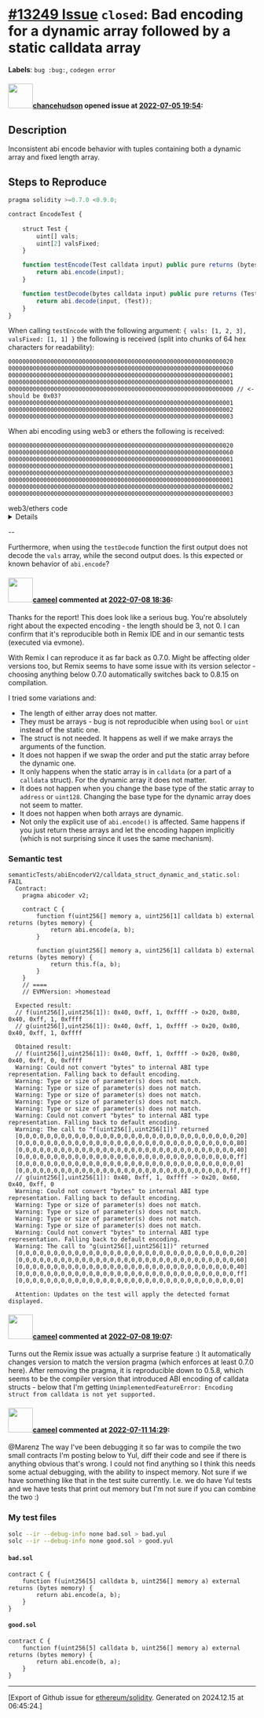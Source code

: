 # [\#13249 Issue](https://github.com/ethereum/solidity/issues/13249) `closed`: Bad encoding for a dynamic array followed by a static calldata array
**Labels**: `bug :bug:`, `codegen error`


#### <img src="https://avatars.githubusercontent.com/u/631020?u=ec73cce105debed136fc811ac2f58eae8d70ce72&v=4" width="50">[chancehudson](https://github.com/chancehudson) opened issue at [2022-07-05 19:54](https://github.com/ethereum/solidity/issues/13249):

## Description

Inconsistent abi encode behavior with tuples containing both a dynamic array and fixed length array.

## Steps to Reproduce

```js
pragma solidity >=0.7.0 <0.9.0;

contract EncodeTest {
   
    struct Test {
        uint[] vals;
        uint[2] valsFixed;
    }

    function testEncode(Test calldata input) public pure returns (bytes memory) {
        return abi.encode(input);
    }

    function testDecode(bytes calldata input) public pure returns (Test memory) {
        return abi.decode(input, (Test));
    }
}
```

When calling `testEncode` with the following argument: `{ vals: [1, 2, 3], valsFixed: [1, 1] }` the following is received (split into chunks of 64 hex characters for readability): 
```
0000000000000000000000000000000000000000000000000000000000000020
0000000000000000000000000000000000000000000000000000000000000060
0000000000000000000000000000000000000000000000000000000000000001
0000000000000000000000000000000000000000000000000000000000000001
0000000000000000000000000000000000000000000000000000000000000000 // <- should be 0x03?
0000000000000000000000000000000000000000000000000000000000000001
0000000000000000000000000000000000000000000000000000000000000002
0000000000000000000000000000000000000000000000000000000000000003
```

When abi encoding using web3 or ethers the following is received:

```
0000000000000000000000000000000000000000000000000000000000000020
0000000000000000000000000000000000000000000000000000000000000060
0000000000000000000000000000000000000000000000000000000000000001
0000000000000000000000000000000000000000000000000000000000000001
0000000000000000000000000000000000000000000000000000000000000003
0000000000000000000000000000000000000000000000000000000000000001
0000000000000000000000000000000000000000000000000000000000000002
0000000000000000000000000000000000000000000000000000000000000003
```

<summary>web3/ethers code</summary>
<details>

```js
const { ethers } = require('ethers')
const Web3 = require('web3')

console.log(
  ethers.utils.defaultAbiCoder.encode(
    [`tuple(uint[] vals, uint[2] valFixed)`],
    [{vals: [1,2,3],valFixed: [1,1]}]
  )
)

const web3 = new Web3()
console.log(
  web3.eth.abi.encodeParameter(
    'tuple(uint[] vals, uint[2] valFixed)',
    [[1, 2, 3], [1, 1]]
  )
)
```

</details>

--

Furthermore, when using the `testDecode` function the first output does not decode the `vals` array, while the second output does. Is this expected or known behavior of `abi.encode`?

#### <img src="https://avatars.githubusercontent.com/u/137030?v=4" width="50">[cameel](https://github.com/cameel) commented at [2022-07-08 18:36](https://github.com/ethereum/solidity/issues/13249#issuecomment-1179264248):

Thanks for the report! This does look like a serious bug. You're absolutely right about the expected encoding - the length should be 3, not 0. I can confirm that it's reproducible both in Remix IDE and in our semantic tests (executed via evmone).

With Remix I can reproduce it as far back as 0.7.0. Might be affecting older versions too, but Remix seems to have some issue with its version selector - choosing anything below 0.7.0 automatically switches back to 0.8.15 on compilation.

I tried some variations and:
- The length of either array does not matter.
- They must be arrays - bug is not reproducible when using `bool` or `uint` instead of the static one.
- The struct is not needed. It happens as well if we make arrays the arguments of the function.
- It does not happen if we swap the order and put the static array before the dynamic one.
- It only happens when the static array is in `calldata` (or a part of a `calldata` struct). For the dynamic array it does not matter.
- It does not happen when you change the base type of the static array to `address` or `uint128`. Changing the base type for the dynamic array does not seem to matter.
- It does not happen when both arrays are dynamic.
- Not only the explicit use of `abi.encode()` is affected. Same happens if you just return these arrays and let the encoding happen implicitly (which is not surprising since it uses the same mechanism).

### Semantic test
```solidity
semanticTests/abiEncoderV2/calldata_struct_dynamic_and_static.sol: FAIL
  Contract:
    pragma abicoder v2;

    contract C {
        function f(uint256[] memory a, uint256[1] calldata b) external returns (bytes memory) {
            return abi.encode(a, b);
        }

        function g(uint256[] memory a, uint256[1] calldata b) external returns (bytes memory) {
            return this.f(a, b);
        }
    }
    // ====
    // EVMVersion: >homestead

  Expected result:
  // f(uint256[],uint256[1]): 0x40, 0xff, 1, 0xffff -> 0x20, 0x80, 0x40, 0xff, 1, 0xffff
  // g(uint256[],uint256[1]): 0x40, 0xff, 1, 0xffff -> 0x20, 0x80, 0x40, 0xff, 1, 0xffff

  Obtained result:
  // f(uint256[],uint256[1]): 0x40, 0xff, 1, 0xffff -> 0x20, 0x80, 0x40, 0xff, 0, 0xffff
  Warning: Could not convert "bytes" to internal ABI type representation. Falling back to default encoding.
  Warning: Type or size of parameter(s) does not match.
  Warning: Type or size of parameter(s) does not match.
  Warning: Type or size of parameter(s) does not match.
  Warning: Type or size of parameter(s) does not match.
  Warning: Type or size of parameter(s) does not match.
  Warning: Could not convert "bytes" to internal ABI type representation. Falling back to default encoding.
  Warning: The call to "f(uint256[],uint256[1])" returned
  [0,0,0,0,0,0,0,0,0,0,0,0,0,0,0,0,0,0,0,0,0,0,0,0,0,0,0,0,0,0,0,20]
  [0,0,0,0,0,0,0,0,0,0,0,0,0,0,0,0,0,0,0,0,0,0,0,0,0,0,0,0,0,0,0,80]
  [0,0,0,0,0,0,0,0,0,0,0,0,0,0,0,0,0,0,0,0,0,0,0,0,0,0,0,0,0,0,0,40]
  [0,0,0,0,0,0,0,0,0,0,0,0,0,0,0,0,0,0,0,0,0,0,0,0,0,0,0,0,0,0,0,ff]
  [0,0,0,0,0,0,0,0,0,0,0,0,0,0,0,0,0,0,0,0,0,0,0,0,0,0,0,0,0,0,0,0]
  [0,0,0,0,0,0,0,0,0,0,0,0,0,0,0,0,0,0,0,0,0,0,0,0,0,0,0,0,0,0,ff,ff]
  // g(uint256[],uint256[1]): 0x40, 0xff, 1, 0xffff -> 0x20, 0x60, 0x40, 0xff, 0
  Warning: Could not convert "bytes" to internal ABI type representation. Falling back to default encoding.
  Warning: Type or size of parameter(s) does not match.
  Warning: Type or size of parameter(s) does not match.
  Warning: Type or size of parameter(s) does not match.
  Warning: Type or size of parameter(s) does not match.
  Warning: Could not convert "bytes" to internal ABI type representation. Falling back to default encoding.
  Warning: The call to "g(uint256[],uint256[1])" returned
  [0,0,0,0,0,0,0,0,0,0,0,0,0,0,0,0,0,0,0,0,0,0,0,0,0,0,0,0,0,0,0,20]
  [0,0,0,0,0,0,0,0,0,0,0,0,0,0,0,0,0,0,0,0,0,0,0,0,0,0,0,0,0,0,0,60]
  [0,0,0,0,0,0,0,0,0,0,0,0,0,0,0,0,0,0,0,0,0,0,0,0,0,0,0,0,0,0,0,40]
  [0,0,0,0,0,0,0,0,0,0,0,0,0,0,0,0,0,0,0,0,0,0,0,0,0,0,0,0,0,0,0,ff]
  [0,0,0,0,0,0,0,0,0,0,0,0,0,0,0,0,0,0,0,0,0,0,0,0,0,0,0,0,0,0,0,0]

  Attention: Updates on the test will apply the detected format displayed.
```

#### <img src="https://avatars.githubusercontent.com/u/137030?v=4" width="50">[cameel](https://github.com/cameel) commented at [2022-07-08 19:07](https://github.com/ethereum/solidity/issues/13249#issuecomment-1179285901):

Turns out the Remix issue was actually a surprise feature :) It automatically changes version to match the version pragma (which enforces at least 0.7.0 here). After removing the pragma, it is reproducible down to 0.5.8, which seems to be the compiler version that introduced ABI encoding of calldata structs - below that I'm getting `UnimplementedFeatureError: Encoding struct from calldata is not yet supported.`

#### <img src="https://avatars.githubusercontent.com/u/137030?v=4" width="50">[cameel](https://github.com/cameel) commented at [2022-07-11 14:29](https://github.com/ethereum/solidity/issues/13249#issuecomment-1180483724):

@Marenz The way I've been debugging it so far was to compile the two small contracts I'm posting below to Yul, diff their code and see if there is anything obvious that's wrong. I could not find anything so I think this needs some actual debugging, with the ability to inspect memory. Not sure if we have something like that in the test suite currently. I.e. we do have Yul tests and we have tests that print out memory but I'm not sure if you can combine the two :)

### My test files
```bash
solc --ir --debug-info none bad.sol > bad.yul
solc --ir --debug-info none good.sol > good.yul
```

#### `bad.sol`
```solidity
contract C {
    function f(uint256[5] calldata b, uint256[] memory a) external returns (bytes memory) {
        return abi.encode(a, b);
    }
}
```

#### `good.sol`
```solidity
contract C {
    function f(uint256[5] calldata b, uint256[] memory a) external returns (bytes memory) {
        return abi.encode(b, a);
    }
}
```


-------------------------------------------------------------------------------



[Export of Github issue for [ethereum/solidity](https://github.com/ethereum/solidity). Generated on 2024.12.15 at 06:45:24.]
